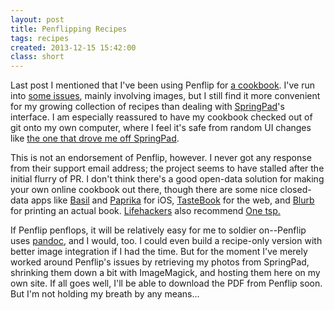 ```yaml
---
layout: post
title: Penflipping Recipes
tags: recipes
created: 2013-12-15 15:42:00
class: short
---
```

Last post I mentioned that I've been using Penflip for [a cookbook](https://www.penflip.com/mcdemarco/the-new-kitchen-cookbook).  I've run into [some issues](https://alpha.app.net/mcdemarco/post/16633775), mainly involving images, but I still find it more convenient for my growing collection of recipes than dealing with [SpringPad](/stream/springs/recipes.html)'s interface.  I am especially reassured to have my cookbook checked out of git onto my own computer, where I feel it's safe from random UI changes like [the one that drove me off SpringPad](https://twitter.com/mcdemarco/status/336947399928983552).

This is not an endorsement of Penflip, however. I never got any response from their support email address; the project seems to have stalled after the initial flurry of PR.  I don't think there's a good open-data solution for making your own online cookbook out there, though there are some nice closed-data apps like [Basil](http://basil-app.com/) and [Paprika](http://www.paprikaapp.com/) for iOS, [TasteBook](http://www.tastebook.com) for the web, and [Blurb](http://blurb.com/) for printing an actual book.  [Lifehackers](http://lifehacker.com/the-best-apps-to-manage-your-recipe-collection-1451016805) also recommend [One tsp.](https://onetsp.com)

If Penflip penflops, it will be relatively easy for me to soldier on--Penflip uses [pandoc](http://johnmacfarlane.net/pandoc/), and I would, too.  I could even build a recipe-only version with better image integration if I had the time.  But for the moment I've merely worked around Penflip's issues by retrieving my photos from SpringPad, shrinking them down a bit with ImageMagick, and hosting them here on my own site.  If all goes well, I'll be able to download the PDF from Penflip soon.  But I'm not holding my breath by any means...
